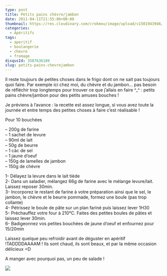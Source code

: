 ```yaml
---
type: post
title: Petits pains chèvre/jambon
date: 2011-04-11T21:55:00+00:00
thumbnail: https://res.cloudinary.com/crokmou/image/upload/v1501943946/Pains-ch--vre.jambon.jpg
categories: 
  - Apéritifs
tags: 
  - aperitif
  - boulangerie
  - chevre
  - fromage
disqusId: 3587636189
slug: petits-pains-chevrejambon
---
```


Il reste toujours de petites choses dans le frigo dont on ne sait pas toujours quoi faire. Par exemple ici chez moi, du chèvre et du jambon… pas besoin de réfléchir trop longtemps pour trouver ce que j’allais en faire ^_^ : petits pains chèvre/jambon pour des petits amuses bouches !

Je préviens à l’avance : la recette est assez longue, si vous avez toute la journée et entre temps des petites choses à faire c’est réalisable !

Pour 10 bouchées

– 200g de farine  
– 1 sachet de levure  
– 90ml de lait  
– 50g de beurre  
– 1 càc de sel  
– 1 jaune d’oeuf  
– 150g de lamelles de jambon  
– 150g de chèvre

1- Délayez la levure dans le lait tiède  
2- Dans un saladier, mélangez 66g de farine avec le mélange levure/lait. Laissez reposer 30min.  
3- Incorporez le restant de farine à votre préparation ainsi que le sel, le jambon, le chèvre et le beurre pommade, formez une boule (pas trop collante)  
4- Pétrissez le boule de pâte sur un plan fariné puis laissez lever 1H30  
5- Préchauffez votre four à 210°C. Faites des petites boules de pâtes et laissez lever 30min.  
6- Badigeonnez vos petites bouchées de jaune d’oeuf et enfournez pour 15/20min

Laissez quelque peu refroidir avant de déguster en apéritif !TADDDDAAAAM ! Ils sont chaud, ils sont beaux, et par la même occasion délicieux =D

A manger avec pourquoi pas, un peu de salade !

[![](http://4.bp.blogspot.com/-2bLosyMFac4/TxhFg0sR2dI/AAAAAAAABec/Mzg1OnlXUmM/s1600/Signature+copie.jpg)](http://4.bp.blogspot.com/-2bLosyMFac4/TxhFg0sR2dI/AAAAAAAABec/Mzg1OnlXUmM/s1600/Signature+copie.jpg)

 